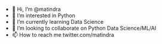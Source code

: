 - 👋 Hi, I’m @matindra
- 👀 I’m interested in Python
- 🌱 I’m currently learning Data Science
- 💞️ I’m looking to collaborate on Python Data Science/ML/AI
- 📫 How to reach me twitter.com/matindra

<!---
matindra/matindra is a ✨ special ✨ repository because its `README.md` (this file) appears on your GitHub profile.
You can click the Preview link to take a look at your changes.
--->
